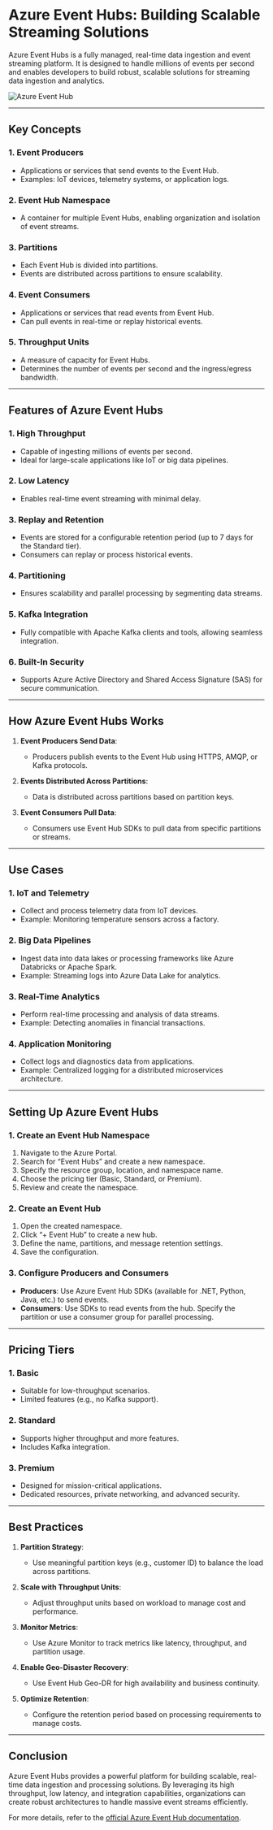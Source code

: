 # Azure Event Hubs: Building Scalable Streaming Solutions

Azure Event Hubs is a fully managed, real-time data ingestion and event streaming platform. It is designed to handle millions of events per second and enables developers to build robust, scalable solutions for streaming data ingestion and analytics.

![Azure Event Hub](https://learn.microsoft.com/en-us/azure/event-hubs/media/event-hubs-about/event-streaming-platform.png#lightbox "Azure Event Hub")

---

## Key Concepts

### 1. **Event Producers**
- Applications or services that send events to the Event Hub.
- Examples: IoT devices, telemetry systems, or application logs.

### 2. **Event Hub Namespace**
- A container for multiple Event Hubs, enabling organization and isolation of event streams.

### 3. **Partitions**
- Each Event Hub is divided into partitions.
- Events are distributed across partitions to ensure scalability.

### 4. **Event Consumers**
- Applications or services that read events from Event Hub.
- Can pull events in real-time or replay historical events.

### 5. **Throughput Units**
- A measure of capacity for Event Hubs.
- Determines the number of events per second and the ingress/egress bandwidth.

---

## Features of Azure Event Hubs

### 1. **High Throughput**
- Capable of ingesting millions of events per second.
- Ideal for large-scale applications like IoT or big data pipelines.

### 2. **Low Latency**
- Enables real-time event streaming with minimal delay.

### 3. **Replay and Retention**
- Events are stored for a configurable retention period (up to 7 days for the Standard tier).
- Consumers can replay or process historical events.

### 4. **Partitioning**
- Ensures scalability and parallel processing by segmenting data streams.

### 5. **Kafka Integration**
- Fully compatible with Apache Kafka clients and tools, allowing seamless integration.

### 6. **Built-In Security**
- Supports Azure Active Directory and Shared Access Signature (SAS) for secure communication.

---

## How Azure Event Hubs Works

1. **Event Producers Send Data**:
   - Producers publish events to the Event Hub using HTTPS, AMQP, or Kafka protocols.

2. **Events Distributed Across Partitions**:
   - Data is distributed across partitions based on partition keys.

3. **Event Consumers Pull Data**:
   - Consumers use Event Hub SDKs to pull data from specific partitions or streams.

---

## Use Cases

### 1. **IoT and Telemetry**
- Collect and process telemetry data from IoT devices.
- Example: Monitoring temperature sensors across a factory.

### 2. **Big Data Pipelines**
- Ingest data into data lakes or processing frameworks like Azure Databricks or Apache Spark.
- Example: Streaming logs into Azure Data Lake for analytics.

### 3. **Real-Time Analytics**
- Perform real-time processing and analysis of data streams.
- Example: Detecting anomalies in financial transactions.

### 4. **Application Monitoring**
- Collect logs and diagnostics data from applications.
- Example: Centralized logging for a distributed microservices architecture.

---

## Setting Up Azure Event Hubs

### 1. **Create an Event Hub Namespace**
1. Navigate to the Azure Portal.
2. Search for “Event Hubs” and create a new namespace.
3. Specify the resource group, location, and namespace name.
4. Choose the pricing tier (Basic, Standard, or Premium).
5. Review and create the namespace.

### 2. **Create an Event Hub**
1. Open the created namespace.
2. Click “+ Event Hub” to create a new hub.
3. Define the name, partitions, and message retention settings.
4. Save the configuration.

### 3. **Configure Producers and Consumers**
- **Producers**: Use Azure Event Hub SDKs (available for .NET, Python, Java, etc.) to send events.
- **Consumers**: Use SDKs to read events from the hub. Specify the partition or use a consumer group for parallel processing.

---

## Pricing Tiers

### 1. **Basic**
- Suitable for low-throughput scenarios.
- Limited features (e.g., no Kafka support).

### 2. **Standard**
- Supports higher throughput and more features.
- Includes Kafka integration.

### 3. **Premium**
- Designed for mission-critical applications.
- Dedicated resources, private networking, and advanced security.

---

## Best Practices

1. **Partition Strategy**:
   - Use meaningful partition keys (e.g., customer ID) to balance the load across partitions.

2. **Scale with Throughput Units**:
   - Adjust throughput units based on workload to manage cost and performance.

3. **Monitor Metrics**:
   - Use Azure Monitor to track metrics like latency, throughput, and partition usage.

4. **Enable Geo-Disaster Recovery**:
   - Use Event Hub Geo-DR for high availability and business continuity.

5. **Optimize Retention**:
   - Configure the retention period based on processing requirements to manage costs.

---

## Conclusion

Azure Event Hubs provides a powerful platform for building scalable, real-time data ingestion and processing solutions. By leveraging its high throughput, low latency, and integration capabilities, organizations can create robust architectures to handle massive event streams efficiently.

For more details, refer to the [official Azure Event Hub documentation](https://learn.microsoft.com/en-us/azure/event-hubs/event-hubs-about).